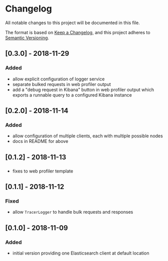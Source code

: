 # Changelog
All notable changes to this project will be documented in this file.

The format is based on [Keep a Changelog](https://keepachangelog.com/en/1.0.0/),
and this project adheres to [Semantic Versioning](https://semver.org/spec/v2.0.0.html).

## [0.3.0] - 2018-11-29
### Added
- allow explicit configuration of logger service
- separate bulked requests in web profiler output
- add a "debug request in Kibana" button in web profiler output which exports a runnable query to a configured Kibana instance

## [0.2.0] - 2018-11-14
### Added
- allow configuration of multiple clients, each with multiple possible nodes
- docs in README for above

## [0.1.2] - 2018-11-13
###
- fixes to web profiler template

## [0.1.1] - 2018-11-12
### Fixed
- allow `TracerLogger` to handle bulk requests and responses

## [0.1.0] - 2018-11-09
### Added
- initial version providing one Elasticsearch client at default location
